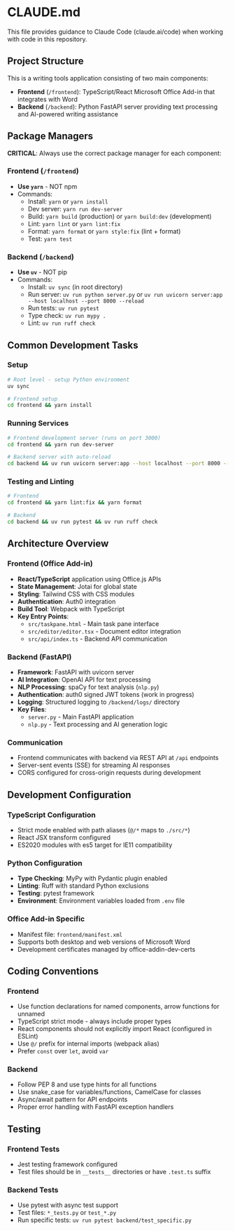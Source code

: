 # CLAUDE.md

This file provides guidance to Claude Code (claude.ai/code) when working with code in this repository.

## Project Structure

This is a writing tools application consisting of two main components:

- **Frontend** (`/frontend`): TypeScript/React Microsoft Office Add-in that integrates with Word
- **Backend** (`/backend`): Python FastAPI server providing text processing and AI-powered writing assistance

## Package Managers

**CRITICAL**: Always use the correct package manager for each component:

### Frontend (`/frontend`)
- **Use `yarn`** - NOT npm
- Commands:
  - Install: `yarn` or `yarn install`
  - Dev server: `yarn run dev-server`
  - Build: `yarn build` (production) or `yarn build:dev` (development)
  - Lint: `yarn lint` or `yarn lint:fix`
  - Format: `yarn format` or `yarn style:fix` (lint + format)
  - Test: `yarn test`

### Backend (`/backend`)
- **Use `uv`** - NOT pip
- Commands:
  - Install: `uv sync` (in root directory)
  - Run server: `uv run python server.py` or `uv run uvicorn server:app --host localhost --port 8000 --reload`
  - Run tests: `uv run pytest`
  - Type check: `uv run mypy .`
  - Lint: `uv run ruff check`

## Common Development Tasks

### Setup
```bash
# Root level - setup Python environment
uv sync

# Frontend setup
cd frontend && yarn install
```

### Running Services
```bash
# Frontend development server (runs on port 3000)
cd frontend && yarn run dev-server

# Backend server with auto-reload
cd backend && uv run uvicorn server:app --host localhost --port 8000 --reload
```

### Testing and Linting
```bash
# Frontend
cd frontend && yarn lint:fix && yarn format

# Backend
cd backend && uv run pytest && uv run ruff check
```

## Architecture Overview

### Frontend (Office Add-in)
- **React/TypeScript** application using Office.js APIs
- **State Management**: Jotai for global state
- **Styling**: Tailwind CSS with CSS modules
- **Authentication**: Auth0 integration
- **Build Tool**: Webpack with TypeScript
- **Key Entry Points**:
  - `src/taskpane.html` - Main task pane interface
  - `src/editor/editor.tsx` - Document editor integration
  - `src/api/index.ts` - Backend API communication

### Backend (FastAPI)
- **Framework**: FastAPI with uvicorn server
- **AI Integration**: OpenAI API for text processing
- **NLP Processing**: spaCy for text analysis (`nlp.py`)
- **Authentication**: auth0 signed JWT tokens (work in progress)
- **Logging**: Structured logging to `/backend/logs/` directory
- **Key Files**:
  - `server.py` - Main FastAPI application
  - `nlp.py` - Text processing and AI generation logic

### Communication
- Frontend communicates with backend via REST API at `/api` endpoints
- Server-sent events (SSE) for streaming AI responses
- CORS configured for cross-origin requests during development

## Development Configuration

### TypeScript Configuration
- Strict mode enabled with path aliases (`@/*` maps to `./src/*`)
- React JSX transform configured
- ES2020 modules with es5 target for IE11 compatibility

### Python Configuration
- **Type Checking**: MyPy with Pydantic plugin enabled
- **Linting**: Ruff with standard Python exclusions
- **Testing**: pytest framework
- **Environment**: Environment variables loaded from `.env` file

### Office Add-in Specific
- Manifest file: `frontend/manifest.xml`
- Supports both desktop and web versions of Microsoft Word
- Development certificates managed by office-addin-dev-certs

## Coding Conventions

### Frontend
- Use function declarations for named components, arrow functions for unnamed
- TypeScript strict mode - always include proper types
- React components should not explicitly import React (configured in ESLint)
- Use `@/` prefix for internal imports (webpack alias)
- Prefer `const` over `let`, avoid `var`

### Backend
- Follow PEP 8 and use type hints for all functions
- Use snake_case for variables/functions, CamelCase for classes
- Async/await pattern for API endpoints
- Proper error handling with FastAPI exception handlers

## Testing

### Frontend Tests
- Jest testing framework configured
- Test files should be in `__tests__` directories or have `.test.ts` suffix

### Backend Tests
- Use pytest with async test support
- Test files: `*_tests.py` or `test_*.py`
- Run specific tests: `uv run pytest backend/test_specific.py`